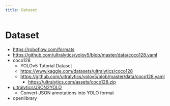 ```yaml
---
title: Dataset
---
```


# Dataset

- https://roboflow.com/formats
- https://github.com/ultralytics/yolov5/blob/master/data/coco128.yaml
- coco128
  - YOLOv5 Tutorial Dataset
  - https://www.kaggle.com/datasets/ultralytics/coco128
  - https://github.com/ultralytics/yolov5/blob/master/data/coco128.yaml
    - https://ultralytics.com/assets/coco128.zip
- [ultralytics/JSON2YOLO](https://github.com/ultralytics/JSON2YOLO)
  - Convert JSON annotations into YOLO format
- openlibrary
